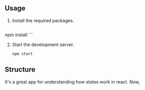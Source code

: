## Usage
1. Install the required packages.
    ```sh
  npm install
    ```

2. Start the development server.
    ```sh
    npm start
    ```
## Structure
It's a great app for understanding how states work in react.
Now, 
